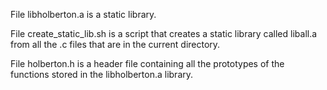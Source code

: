 File libholberton.a is a static library.

File create_static_lib.sh is a script that creates a static library called liball.a from all the .c files that are in the current directory.

File holberton.h is a header file containing all the prototypes of the functions stored in the libholberton.a library.
